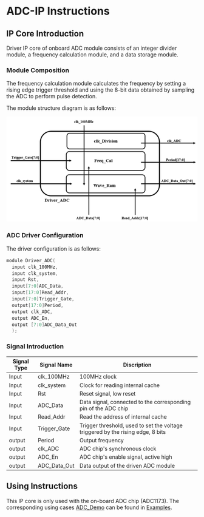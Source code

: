 # ADC-IP Instructions

## IP Core Introduction

Driver IP core of onboard ADC module consists of an integer divider module, a frequency calculation module, and a data storage module.

### Module Composition

The frequency calculation module calculates the frequency by setting a rising edge trigger threshold and using the 8-bit data obtained by sampling the ADC to perform pulse detection.

The module structure diagram is as follows:

![](/Examples/Images/ADC-IP.png)


### ADC Driver Configuration

The driver configuration is as follows:

```c
module Driver_ADC(   
  input clk_100MHz,       
  input clk_system,        
  input Rst,             
  input[7:0]ADC_Data,    
  input[17:0]Read_Addr,      
  input[7:0]Trigger_Gate, 
  output[17:0]Period,     
  output clk_ADC,         
  output ADC_En,     
  output [7:0]ADC_Data_Out
  );
```
### Signal Introduction
  
| **Signal Type**    | **Signal Name**    | **Discription** |
| ----------- | ----------- | -------- |
| Input       | clk_100MHz  | 100MHz clock             |
| Input       | clk_system  | Clock for reading internal cache     |
| Input       | Rst         | Reset signal, low reset       |
| Input       | ADC_Data    | Data signal, connected to the corresponding pin of the ADC chip   |
| Input       | Read_Addr   | Read the address of internal cache   |
| Input       | Trigger_Gate | Trigger threshold, used to set the voltage triggered by the rising edge, 8 bits   |
| output      | Period      | Output frequency   |
| output      | clk_ADC     | ADC chip's synchronous clock   |
| output      | ADC_En      | ADC chip's enable signal, active high   |
| output      | ADC_Data_Out | Data output of the driven ADC module   |

## Using Instructions

This IP core is only used with the on-board ADC chip (ADC1173). The corresponding using cases [ADC_Demo](/Examples/FPGA/4.Module-Interface/ADC-Interface) can be found in [Examples](/Examples).

